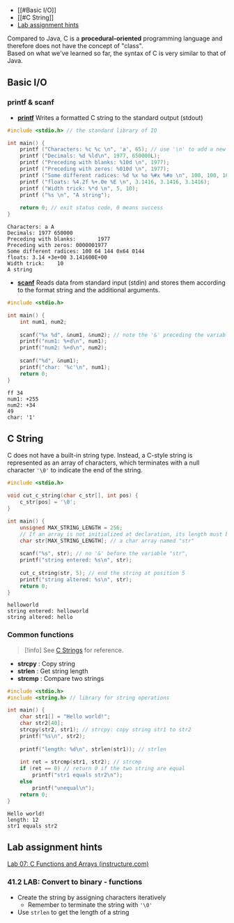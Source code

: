 - [[#Basic I/O]]
- [[#C String]]
- [Lab assignment hints](#Lab-assignment-hints)

Compared to Java, C is a **procedural-oriented** programming language and therefore does not have the concept of "class".  
Based on what we've learned so far, the syntax of C is very similar to that of Java.

## Basic I/O
### printf & scanf
- [**printf**](https://cplusplus.com/reference/cstdio/printf/) Writes a formatted C string to the standard output (stdout)

```C
#include <stdio.h> // the standard library of IO

int main() {
    printf ("Characters: %c %c \n", 'a', 65); // use '\n' to add a new line at the end
    printf ("Decimals: %d %ld\n", 1977, 650000L);
    printf ("Preceding with blanks: %10d \n", 1977);
    printf ("Preceding with zeros: %010d \n", 1977);
    printf ("Some different radices: %d %x %o %#x %#o \n", 100, 100, 100, 100, 100);
    printf ("floats: %4.2f %+.0e %E \n", 3.1416, 3.1416, 3.1416);
    printf ("Width trick: %*d \n", 5, 10);
    printf ("%s \n", "A string");
    
    return 0; // exit status code, 0 means success
}
```

    Characters: a A 
    Decimals: 1977 650000
    Preceding with blanks:       1977 
    Preceding with zeros: 0000001977 
    Some different radices: 100 64 144 0x64 0144 
    floats: 3.14 +3e+00 3.141600E+00 
    Width trick:    10 
    A string 


- [**scanf**](https://cplusplus.com/reference/cstdio/scanf/) Reads data from standard input (stdin) and stores them according to the format string and the additional arguments.

```C
#include <stdio.h>

int main() {
    int num1, num2;
    
    scanf("%x %d", &num1, &num2); // note the '&' preceding the variable
    printf("num1: %+d\n", num1);
    printf("num2: %+d\n", num2);
    
    scanf("%d", &num1);
    printf("char: '%c'\n", num1);
    return 0;
}
```

    ff 34
    num1: +255
    num2: +34
    49
    char: '1'


## C String
C does not have a built-in string type. Instead, a C-style string is represented as an array of characters, which terminates with a null character `'\0'` to indicate the end of the string.

```C
#include <stdio.h>

void cut_c_string(char c_str[], int pos) {
    c_str[pos] = '\0';
}

int main() {
    unsigned MAX_STRING_LENGTH = 256;
    // If an array is not initialized at declaration, its length must be specified.
    char str[MAX_STRING_LENGTH]; // a char array named "str"
    
    scanf("%s", str); // no '&' before the variable "str",
    printf("string entered: %s\n", str);
    
    cut_c_string(str, 5); // end the string at position 5
    printf("string altered: %s\n", str);
    return 0;
}
```

    helloworld
    string entered: helloworld
    string altered: hello


### Common functions
> [!info]
> See [C Strings](https://cplusplus.com/reference/cstring/) for reference.
- **strcpy** : Copy string
- **strlen** : Get string length
- **strcmp** : Compare two strings

```C
#include <stdio.h>
#include <string.h> // library for string operations

int main() {
    char str1[] = "Hello world!";
    char str2[40];
    strcpy(str2, str1); // strcpy: copy string str1 to str2
    printf("%s\n", str2);
    
    printf("length: %d\n", strlen(str1)); // strlen
    
    int ret = strcmp(str1, str2); // strcmp
    if (ret == 0) // return 0 if the two string are equal
        printf("str1 equals str2\n");
    else
        printf("unequal\n");
    return 0;
}
```

    Hello world!
    length: 12
    str1 equals str2


## Lab assignment hints
[Lab 07: C Functions and Arrays (instructure.com)](https://tulane.instructure.com/courses/2271434/assignments/14343177)

### 41.2 LAB: Convert to binary - functions
- Create the string by assigning characters iteratively
  - Remember to terminate the string with `'\0'`
- Use `strlen` to get the length of a string

